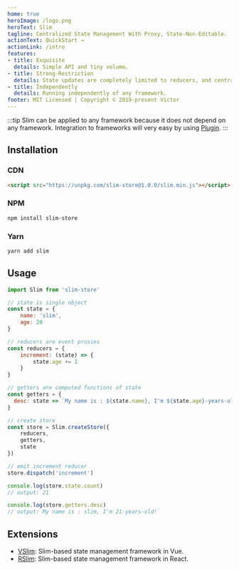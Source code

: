 ```yaml
---
home: true
heroImage: /logo.png
heroText: Slim
tagline: Centralized State Management With Proxy, State-Non-Editable.
actionText: QuickStart →
actionLink: /intro
features:
- title: Exquisite
  details: Simple API and tiny volume。
- title: Strong-Restriction
  details: State updates are completely limited to reducers, and centralized management of update operations makes state changes more predictable。
- title: Independently
  details: Running independently of any framework.
footer: MIT Licensed | Copyright © 2019-present Victor
---
```


:::tip
Slim can be applied to any framework because it does not depend on any framework. Integration to frameworks will very easy by using [Plugin](/plugin.html).
:::

## Installation

### CDN
```html
<script src="https://unpkg.com/slim-store@1.0.0/slim.min.js"></script>
```

### NPM

```bash
npm install slim-store
```

### Yarn
```bash
yarn add slim
```

## Usage

```javascript
import Slim from 'slim-store'

// state is single object
const state = {
    name: 'slim',
    age: 20
}

// reducers are event proxies
const reducers = {
    increment: (state) => {
        state.age += 1
    }
}

// getters are computed functions of state
const getters = {
  desc: state => `My name is : ${state.name}, I'm ${state.age}-years-old!`
}

// create store
const store = Slim.createStore({
    reducers,
    getters,
    state
})

// emit increment reducer
store.dispatch('increment')

console.log(store.state.count)
// output: 21

console.log(store.getters.desc)
// output: My name is : slim, I'm 21-years-old!`
```

## Extensions

* [VSlim](/vslim.html): Slim-based state management framework in Vue.
* [RSlim](/rslim.html): Slim-based state management framework in React.
